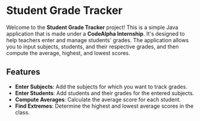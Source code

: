 # Student Grade Tracker

Welcome to the **Student Grade Tracker** project! This is a simple Java application that is made under a **CodeAlpha Internship**. It's designed to help teachers enter and manage students' grades. The application allows you to input subjects, students, and their respective grades, and then compute the average, highest, and lowest scores.

## Features

- **Enter Subjects**: Add the subjects for which you want to track grades.
- **Enter Students**: Add students and their grades for the entered subjects.
- **Compute Averages**: Calculate the average score for each student.
- **Find Extremes**: Determine the highest and lowest average scores in the class.
